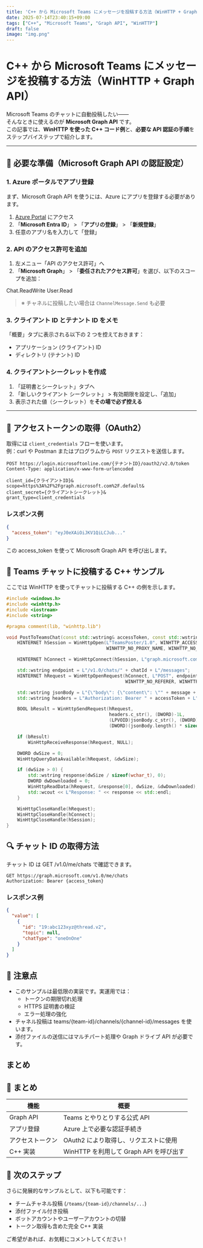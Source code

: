 ```yaml
---
title: 'C++ から Microsoft Teams にメッセージを投稿する方法（WinHTTP + Graph API）'
date: 2025-07-14T23:40:15+09:00
tags: ["C++", "Microsoft Teams", "Graph API", "WinHTTP"]
draft: false
image: "img.png"
---
```


# C++ から Microsoft Teams にメッセージを投稿する方法（WinHTTP + Graph API）

Microsoft Teams のチャットに自動投稿したい――  
そんなときに使えるのが **Microsoft Graph API** です。  
この記事では、**WinHTTP を使った C++ コード例**と、**必要な API 認証の手順**をステップバイステップで紹介します。

---

## 🔧 必要な準備（Microsoft Graph API の認証設定）

### 1. Azure ポータルでアプリ登録
まず、Microsoft Graph API を使うには、Azure にアプリを登録する必要があります。

1. [Azure Portal](https://portal.azure.com) にアクセス
2. 「**Microsoft Entra ID**」 > 「**アプリの登録**」 > 「**新規登録**」
3. 任意のアプリ名を入力して「登録」

### 2. API のアクセス許可を追加

1. 左メニュー「API のアクセス許可」へ
2. 「**Microsoft Graph**」 > 「**委任されたアクセス許可**」を選び、以下のスコープを追加：

Chat.ReadWrite
User.Read

> ※ チャネルに投稿したい場合は `ChannelMessage.Send` も必要

### 3. クライアント ID とテナント ID をメモ

「概要」タブに表示される以下の 2 つを控えておきます：

- アプリケーション (クライアント) ID
- ディレクトリ (テナント) ID

### 4. クライアントシークレットを作成

1. 「証明書とシークレット」タブへ
2. 「新しいクライアント シークレット」 > 有効期限を設定し、「追加」
3. 表示された値（シークレット）を**その場で必ず控える**

---

## 🔐 アクセストークンの取得（OAuth2）

取得には `client_credentials` フローを使います。  
例：curl や Postman またはプログラムから `POST` リクエストを送信します。

```http
POST https://login.microsoftonline.com/{テナントID}/oauth2/v2.0/token
Content-Type: application/x-www-form-urlencoded

client_id={クライアントID}&
scope=https%3A%2F%2Fgraph.microsoft.com%2F.default&
client_secret={クライアントシークレット}&
grant_type=client_credentials
```

### レスポンス例

```json
{
  "access_token": "eyJ0eXAiOiJKV1QiLCJub..."
}
```

この access_token を使って Microsoft Graph API を呼び出します。

## 💬 Teams チャットに投稿する C++ サンプル
ここでは WinHTTP を使ってチャットに投稿する C++ の例を示します。

```cpp
#include <windows.h>
#include <winhttp.h>
#include <iostream>
#include <string>

#pragma comment(lib, "winhttp.lib")

void PostToTeamsChat(const std::wstring& accessToken, const std::wstring& chatId, const std::wstring& message) {
    HINTERNET hSession = WinHttpOpen(L"TeamsPoster/1.0", WINHTTP_ACCESS_TYPE_DEFAULT_PROXY,
                                     WINHTTP_NO_PROXY_NAME, WINHTTP_NO_PROXY_BYPASS, 0);

    HINTERNET hConnect = WinHttpConnect(hSession, L"graph.microsoft.com", INTERNET_DEFAULT_HTTPS_PORT, 0);

    std::wstring endpoint = L"/v1.0/chats/" + chatId + L"/messages";
    HINTERNET hRequest = WinHttpOpenRequest(hConnect, L"POST", endpoint.c_str(), NULL,
                                            WINHTTP_NO_REFERER, WINHTTP_DEFAULT_ACCEPT_TYPES, WINHTTP_FLAG_SECURE);

    std::wstring jsonBody = L"{\"body\": {\"content\": \"" + message + L"\"}}";
    std::wstring headers = L"Authorization: Bearer " + accessToken + L"\r\nContent-Type: application/json\r\n";

    BOOL bResult = WinHttpSendRequest(hRequest,
                                      headers.c_str(), (DWORD)-1L,
                                      (LPVOID)jsonBody.c_str(), (DWORD)(jsonBody.length() * sizeof(wchar_t)),
                                      (DWORD)(jsonBody.length() * sizeof(wchar_t)), 0);

    if (bResult)
        WinHttpReceiveResponse(hRequest, NULL);

    DWORD dwSize = 0;
    WinHttpQueryDataAvailable(hRequest, &dwSize);

    if (dwSize > 0) {
        std::wstring response(dwSize / sizeof(wchar_t), 0);
        DWORD dwDownloaded = 0;
        WinHttpReadData(hRequest, &response[0], dwSize, &dwDownloaded);
        std::wcout << L"Response: " << response << std::endl;
    }

    WinHttpCloseHandle(hRequest);
    WinHttpCloseHandle(hConnect);
    WinHttpCloseHandle(hSession);
}
```

## 🔍 チャット ID の取得方法

チャット ID は GET /v1.0/me/chats で確認できます。

```
GET https://graph.microsoft.com/v1.0/me/chats
Authorization: Bearer {access_token}
```

### レスポンス例

```json
{
  "value": [
    {
      "id": "19:abc123xyz@thread.v2",
      "topic": null,
      "chatType": "oneOnOne"
    }
  ]
}
```

## 📌 注意点
- このサンプルは最低限の実装です。実運用では：
  - トークンの期限切れ処理
  - HTTPS 証明書の検証
  - エラー処理の強化
- チャネル投稿は teams/{team-id}/channels/{channel-id}/messages を使います。
- 添付ファイルの送信にはマルチパート処理や Graph ドライブ API が必要です。

## まとめ

## 📎 まとめ

| 機能        | 概要                            |
| --------- | ----------------------------- |
| Graph API | Teams とやりとりする公式 API           |
| アプリ登録     | Azure 上で必要な認証手続き              |
| アクセストークン  | OAuth2 により取得し、リクエストに使用        |
| C++ 実装    | WinHTTP を利用して Graph API を呼び出す |

## 🚀 次のステップ

さらに発展的なサンプルとして、以下も可能です：

* チームチャネル投稿 (`/teams/{team-id}/channels/...`)
* 添付ファイル付き投稿
* ボットアカウントやユーザーアカウントの切替
* トークン取得も含めた完全 C++ 実装

ご希望があれば、お気軽にコメントしてください！